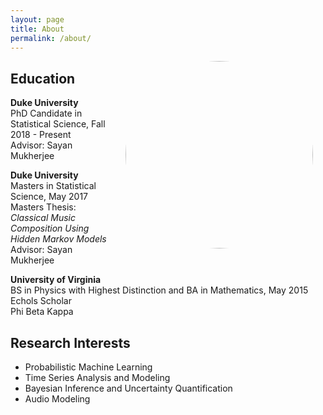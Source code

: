 ```yaml
---
layout: page
title: About
permalink: /about/
---
```



<a href="url"><img src="https://aky4wn.github.io/Anna Yanchenko  002.jpg" height="auto" width="300" style="border-radius:50%;float: right" hspace="20"></a>

## Education

**Duke University**<br/>
PhD Candidate in Statistical Science, Fall 2018 - Present<br/>
Advisor: Sayan Mukherjee<br/>

**Duke University**<br/>
Masters in Statistical Science, May 2017<br/>
Masters Thesis: *Classical Music Composition Using Hidden Markov Models* <br/>
Advisor: Sayan Mukherjee<br/>

**University of Virginia**<br/>
BS in Physics with Highest Distinction and BA in Mathematics, May 2015<br/>
Echols Scholar<br/>
Phi Beta Kappa<br/>

## Research Interests
- Probabilistic Machine Learning
- Time Series Analysis and Modeling
- Bayesian Inference and Uncertainty Quantification
- Audio Modeling
